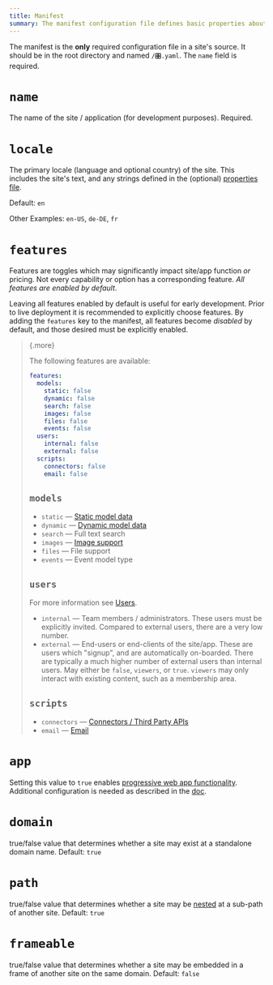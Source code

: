 ```yaml
---
title: Manifest
summary: The manifest configuration file defines basic properties about a site.
---
```


The manifest is the **only** required configuration file in a site's source.
It should be in the root directory and named `/🎛.yaml`.
The `name` field is required.

# `name`

The name of the site / application (for development purposes). Required.

# `locale`

The primary locale (language and optional country) of the site.
This includes the site's text, and any strings defined in the
(optional) [properties file](/🗄/Article/settings/properties.md).

Default: `en`

Other Examples: `en-US`, `de-DE`, `fr`

# `features`

Features are toggles which may significantly impact site/app function *or* pricing.
Not every capability or option has a corresponding feature.
*All features are enabled by default*.

Leaving all features enabled by default is useful for early development.
Prior to live deployment it is recommended to explicitly choose features.
By adding the `features` key to the manifest, all features become *disabled* by default,
and those desired must be explicitly enabled.

> {.more}
>
> The following features are available:
>
> ```yaml
> features:
>   models:
>     static: false
>     dynamic: false
>     search: false
>     images: false
>     files: false
>     events: false
>   users:
>     internal: false
>     external: false
>   scripts:
>     connectors: false
>     email: false
> ```
>
> ## `models`
>
> - `static` &mdash; [Static model data](/🗄/Article/models/static.md)
> - `dynamic` &mdash; [Dynamic model data](/🗄/Article/models/types.md)
> - `search` &mdash; Full text search
> - `images` &mdash; [Image support](/🗄/Article/models/images.md)
> - `files` &mdash; File support
> - `events` &mdash; Event model type
>
> ## `users`
>
> For more information see [Users](/users/).
>
> - `internal` &mdash; Team members / administrators.
>   These users must be explicitly invited.
>   Compared to external users, there are a very low number.
> - `external` &mdash; End-users or end-clients of the site/app.
>   These are users which "signup", and are automatically on-boarded.
>   There are typically a much higher number of external users than internal users.
>   May either be `false`, `viewers`, or `true`.
>   `viewers` may only interact with existing content, such as a membership area.
>
> ## `scripts`
>
> - `connectors` &mdash; [Connectors / Third Party APIs](/🗄/Article/scripting/connectors.md)
> - `email` &mdash; [Email](/🗄/Article/scripting/email.md)

# `app`

Setting this value to `true` enables [progressive web app functionality](/🗄/Article/settings/app.md).
Additional configuration is needed as described in the [doc](/🗄/Article/settings/app.md).

# `domain`

true/false value that determines whether a site may exist at
a standalone domain name.  Default: `true`

# `path`

true/false value that determines whether a site may be 
[nested](/🗄/Article/settings/nested.md)
at a sub-path of another site.  Default: `true`

# `frameable`

true/false value that determines whether a site may be embedded in a frame
of another site on the same domain.  Default: `false`
